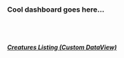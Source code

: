 ### Cool dashboard goes here...

<br><br>

<h5>
  <a 
    class="with-icon icon-bugs-yellow"
    href="#!/creatures"
  >Creatures Listing (Custom DataView)</a>
</h5>